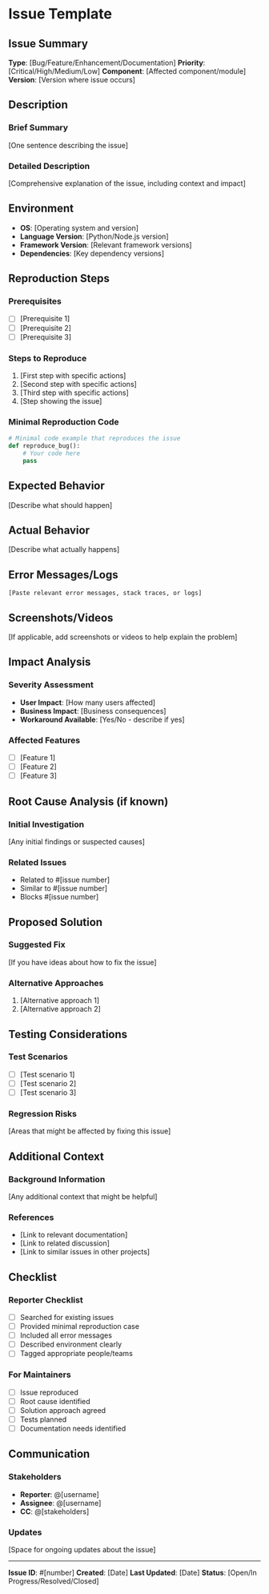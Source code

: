 # Issue Template

## Issue Summary
**Type**: [Bug/Feature/Enhancement/Documentation]
**Priority**: [Critical/High/Medium/Low]
**Component**: [Affected component/module]
**Version**: [Version where issue occurs]

## Description
### Brief Summary
[One sentence describing the issue]

### Detailed Description
[Comprehensive explanation of the issue, including context and impact]

## Environment
- **OS**: [Operating system and version]
- **Language Version**: [Python/Node.js version]
- **Framework Version**: [Relevant framework versions]
- **Dependencies**: [Key dependency versions]

## Reproduction Steps
### Prerequisites
- [ ] [Prerequisite 1]
- [ ] [Prerequisite 2]
- [ ] [Prerequisite 3]

### Steps to Reproduce
1. [First step with specific actions]
2. [Second step with specific actions]
3. [Third step with specific actions]
4. [Step showing the issue]

### Minimal Reproduction Code
```python
# Minimal code example that reproduces the issue
def reproduce_bug():
    # Your code here
    pass
```

## Expected Behavior
[Describe what should happen]

## Actual Behavior
[Describe what actually happens]

## Error Messages/Logs
```
[Paste relevant error messages, stack traces, or logs]
```

## Screenshots/Videos
[If applicable, add screenshots or videos to help explain the problem]

## Impact Analysis
### Severity Assessment
- **User Impact**: [How many users affected]
- **Business Impact**: [Business consequences]
- **Workaround Available**: [Yes/No - describe if yes]

### Affected Features
- [ ] [Feature 1]
- [ ] [Feature 2]
- [ ] [Feature 3]

## Root Cause Analysis (if known)
### Initial Investigation
[Any initial findings or suspected causes]

### Related Issues
- Related to #[issue number]
- Similar to #[issue number]
- Blocks #[issue number]

## Proposed Solution
### Suggested Fix
[If you have ideas about how to fix the issue]

### Alternative Approaches
1. [Alternative approach 1]
2. [Alternative approach 2]

## Testing Considerations
### Test Scenarios
- [ ] [Test scenario 1]
- [ ] [Test scenario 2]
- [ ] [Test scenario 3]

### Regression Risks
[Areas that might be affected by fixing this issue]

## Additional Context
### Background Information
[Any additional context that might be helpful]

### References
- [Link to relevant documentation]
- [Link to related discussion]
- [Link to similar issues in other projects]

## Checklist
### Reporter Checklist
- [ ] Searched for existing issues
- [ ] Provided minimal reproduction case
- [ ] Included all error messages
- [ ] Described environment clearly
- [ ] Tagged appropriate people/teams

### For Maintainers
- [ ] Issue reproduced
- [ ] Root cause identified
- [ ] Solution approach agreed
- [ ] Tests planned
- [ ] Documentation needs identified

## Communication
### Stakeholders
- **Reporter**: @[username]
- **Assignee**: @[username]
- **CC**: @[stakeholders]

### Updates
[Space for ongoing updates about the issue]

---
**Issue ID**: #[number]
**Created**: [Date]
**Last Updated**: [Date]
**Status**: [Open/In Progress/Resolved/Closed]